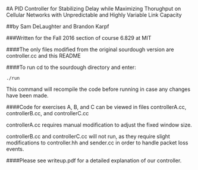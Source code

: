 #A PID Controller for Stabilizing Delay while Maximizing Thorughput on Cellular Networks with Unpredictable and Highly Variable Link Capacity

##by Sam DeLaughter and Brandon Karpf

###Written for the Fall 2016 section of course 6.829 at MIT

####The only files modified from the original sourdough version are controller.cc and this README

####To run
cd to the sourdough directory and enter:

    ./run

This command will recompile the code before running in case any changes have been made.


####Code for exercises A, B, and C can be viewed in files controllerA.cc, controllerB.cc, and controllerC.cc

controllerA.cc requires manual modification to adjust the fixed window size.

controllerB.cc and controllerC.cc will not run, as they require slight modifications to controller.hh and sender.cc in order to handle packet loss events.



####Please see writeup.pdf for a detailed explanation of our controller.
